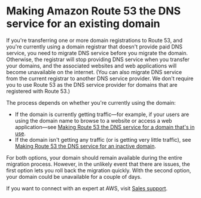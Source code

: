 # Making Amazon Route 53 the DNS service for an existing domain<a name="MigratingDNS"></a>

If you're transferring one or more domain registrations to Route 53, and you're currently using a domain registrar that doesn't provide paid DNS service, you need to migrate DNS service before you migrate the domain\. Otherwise, the registrar will stop providing DNS service when you transfer your domains, and the associated websites and web applications will become unavailable on the internet\. \(You can also migrate DNS service from the current registrar to another DNS service provider\. We don't require you to use Route 53 as the DNS service provider for domains that are registered with Route 53\.\)

The process depends on whether you're currently using the domain:
+ If the domain is currently getting traffic—for example, if your users are using the domain name to browse to a website or access a web application—see [Making Route 53 the DNS service for a domain that's in use](migrate-dns-domain-in-use.md)\.
+ If the domain isn't getting any traffic \(or is getting very little traffic\), see [Making Route 53 the DNS service for an inactive domain](migrate-dns-domain-inactive.md)\.

For both options, your domain should remain available during the entire migration process\. However, in the unlikely event that there are issues, the first option lets you roll back the migration quickly\. With the second option, your domain could be unavailable for a couple of days\.

If you want to connect with an expert at AWS, visit [Sales support](https://aws.amazon.com/contact-us/sales-support/?pg=ln&sec=hs)\.